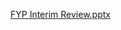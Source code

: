 [FYP Interim Review.pptx](/.attachments/FYP%20Interim%20Review-3d63fb71-20d2-4d25-b196-605898b031b4.pptx)